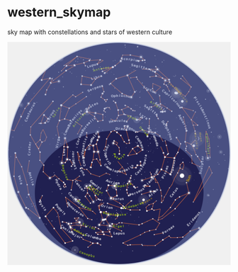 # western_skymap
sky map with constellations and stars of western culture

![](https://github.com/dachuan/western_skymap/blob/master/pro/out.png)
